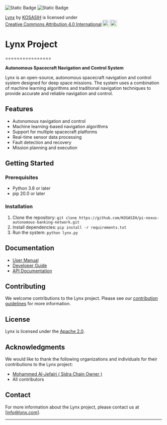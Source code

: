 ![Static Badge](https://img.shields.io/badge/Lynx-%F0%9F%9B%B0-white)
![Static Badge](https://img.shields.io/badge/%F0%9F%9A%80-SidraSpace-green)

<p xmlns:cc="http://creativecommons.org/ns#" xmlns:dct="http://purl.org/dc/terms/"><a property="dct:title" rel="cc:attributionURL" href="https://github.com/KOSASIH/pi-nexus-autonomous-banking-network/tree/main/sidra_chain_integration/src/space_exploration/project/Lynx">Lynx</a> by <a rel="cc:attributionURL dct:creator" property="cc:attributionName" href="https://www.linkedin.com/in/kosasih-81b46b5a">KOSASIH</a> is licensed under <a href="https://creativecommons.org/licenses/by/4.0/?ref=chooser-v1" target="_blank" rel="license noopener noreferrer" style="display:inline-block;">Creative Commons Attribution 4.0 International<img style="height:22px!important;margin-left:3px;vertical-align:text-bottom;" src="https://mirrors.creativecommons.org/presskit/icons/cc.svg?ref=chooser-v1" alt=""><img style="height:22px!important;margin-left:3px;vertical-align:text-bottom;" src="https://mirrors.creativecommons.org/presskit/icons/by.svg?ref=chooser-v1" alt=""></a></p>

# Lynx Project
================

**Autonomous Spacecraft Navigation and Control System**

Lynx is an open-source, autonomous spacecraft navigation and control system designed for deep space missions. The system uses a combination of machine learning algorithms and traditional navigation techniques to provide accurate and reliable navigation and control.

**Features**
------------

* Autonomous navigation and control
* Machine learning-based navigation algorithms
* Support for multiple spacecraft platforms
* Real-time sensor data processing
* Fault detection and recovery
* Mission planning and execution

**Getting Started**
-------------------

### Prerequisites

* Python 3.8 or later
* pip 20.0 or later

### Installation

1. Clone the repository: `git clone https://github.com/KOSASIH/pi-nexus-autonomous-banking-network.git`
2. Install dependencies: `pip install -r requirements.txt`
3. Run the system: `python lynx.py`

**Documentation**
-----------------

* [User Manual](docs/user_manual.md)
* [Developer Guide](docs/developer_guide.md)
* [API Documentation](docs/api.md)

**Contributing**
---------------

We welcome contributions to the Lynx project. Please see our [contribution guidelines](CONTRIBUTING.md) for more information.

**License**
----------

Lynx is licensed under the [Apache 2.0](LICENSE).

**Acknowledgments**
------------------

We would like to thank the following organizations and individuals for their contributions to the Lynx project:

* [Mohammed Al-Jefairi ( Sidra Chain Owner )](https://github.com/maljefairi)
* All contributors


**Contact**
----------

For more information about the Lynx project, please contact us at [info@lynx.com].


---------------

